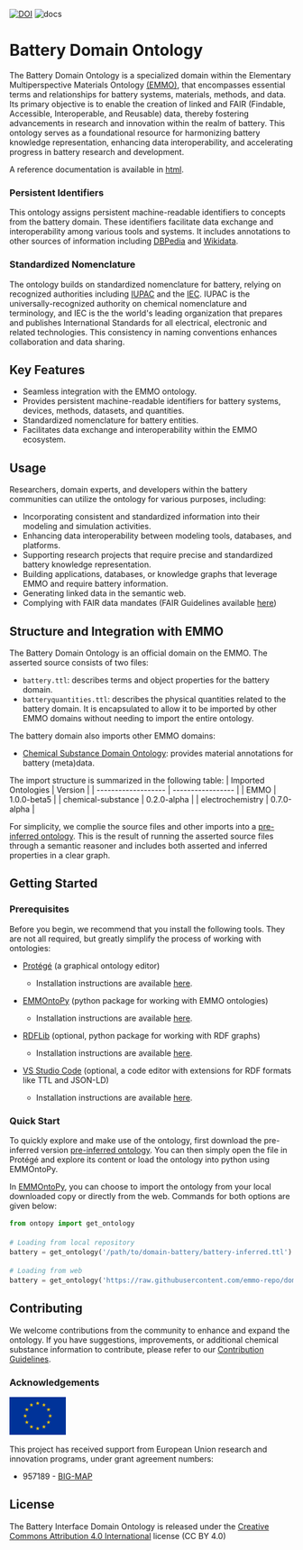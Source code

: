 [![DOI](https://zenodo.org/badge/570454101.svg)](https://zenodo.org/badge/latestdoi/570454101)
![docs](https://github.com/emmo-repo/domain-battery/actions/workflows/doc.yml/badge.svg)


<!-- markdownlint-disable MD033 -->

# Battery Domain Ontology

<!-- [![CI tests](https://github.com/emmo-repo/domain-battery/workflows/CI%20tests/badge.svg)](https://github.com/emmo-repo/domain-battery/actions/) -->

The Battery Domain Ontology is a specialized domain within the Elementary Multiperspective Materials Ontology [(EMMO)][1], that encompasses essential terms and relationships for battery systems, materials, methods, and data. Its primary objective is to enable the creation of linked and FAIR (Findable, Accessible, Interoperable, and Reusable) data, thereby fostering advancements in research and innovation within the realm of battery. This ontology serves as a foundational resource for harmonizing battery knowledge representation, enhancing data interoperability, and accelerating progress in battery research and development.

A reference documentation is available in [html](https://emmo-repo.github.io/domain-battery/index.html).

### Persistent Identifiers

This ontology assigns persistent machine-readable identifiers to concepts from the battery domain. These identifiers facilitate data exchange and interoperability among various tools and systems. It includes annotations to other sources of information including [DBPedia](https://www.dbpedia.org/) and [Wikidata](https://www.wikidata.org/). 

### Standardized Nomenclature

The ontology builds on standardized nomenclature for battery, relying on recognized authorities including [IUPAC](https://iupac.org/what-we-do/nomenclature/) and the [IEC](https://www.electropedia.org/). IUPAC is the universally-recognized authority on chemical nomenclature and terminology, and IEC is the the world's leading organization that prepares and publishes International Standards for all electrical, electronic and related technologies. This consistency in naming conventions enhances collaboration and data sharing.

## Key Features

- Seamless integration with the EMMO ontology.
- Provides persistent machine-readable identifiers for battery systems, devices, methods, datasets, and quantities.
- Standardized nomenclature for battery entities.
- Facilitates data exchange and interoperability within the EMMO ecosystem.

## Usage

Researchers, domain experts, and developers within the battery communities can utilize the ontology for various purposes, including:

- Incorporating consistent and standardized information into their modeling and simulation activities.
- Enhancing data interoperability between modeling tools, databases, and platforms.
- Supporting research projects that require precise and standardized battery knowledge representation.
- Building applications, databases, or knowledge graphs that leverage EMMO and require battery information.
- Generating linked data in the semantic web.
- Complying with FAIR data mandates (FAIR Guidelines available [here](FAIR.md))

## Structure and Integration with EMMO

The Battery Domain Ontology is an official domain on the EMMO. The asserted source consists of two files:
- `battery.ttl`: describes terms and object properties for the battery domain.
- `batteryquantities.ttl`: describes the physical quantities related to the battery domain. It is encapsulated to allow it to be imported by other EMMO domains without needing to import the entire ontology.

The battery domain also imports other EMMO domains:
- [Chemical Substance Domain Ontology](https://github.com/emmo-repo/domain-chemical-substance): provides material annotations for battery (meta)data.

The import structure is summarized in the following table:
| Imported Ontologies | Version           |
| ------------------- | ----------------- |
| EMMO                | 1.0.0-beta5       |
| chemical-substance  | 0.2.0-alpha       |
| electrochemistry    | 0.7.0-alpha       |

For simplicity, we complie the source files and other imports into a [pre-inferred ontology](inferred_version/battery-inferred.ttl). This is the result of running the asserted source files through a semantic reasoner and includes both asserted and inferred properties in a clear graph. 

## Getting Started

### Prerequisites

Before you begin, we recommend that you install the following tools. They are not all required, but greatly simplify the process of working with ontologies:

- [Protégé](https://protege.stanford.edu/) (a graphical ontology editor)
  - Installation instructions are available [here](https://protege.stanford.edu/software.php#desktop-protege).

- [EMMOntoPy](https://github.com/emmo-repo/EMMOntoPy) (python package for working with EMMO ontologies)
  - Installation instructions are available [here](https://github.com/emmo-repo/EMMOntoPy#installation).

- [RDFLib](https://rdflib.readthedocs.io/en/stable/) (optional, python package for working with RDF graphs)
  - Installation instructions are available [here](https://rdflib.readthedocs.io/en/stable/gettingstarted.html).

- [VS Studio Code](https://code.visualstudio.com/) (optional, a code editor with extensions for RDF formats like TTL and JSON-LD)
  - Installation instructions are available [here](https://code.visualstudio.com/download).

### Quick Start

To quickly explore and make use of the ontology, first download the pre-inferred version [pre-inferred ontology](inferred_version/battery-inferred.ttl). You can then simply open the file in Protégé and explore its content or load the ontology into python using EMMOntoPy.

In [EMMOntoPy](https://github.com/emmo-repo/EMMOntoPy), you can choose to import the ontology from your local downloaded copy or directly from the web. Commands for both options are given below:

```python
from ontopy import get_ontology

# Loading from local repository
battery = get_ontology('/path/to/domain-battery/battery-inferred.ttl').load(url_from_catalog=True)

# Loading from web
battery = get_ontology('https://raw.githubusercontent.com/emmo-repo/domain-battery/master/inferred_version/battery-inferred.ttl').load()
```

## Contributing

We welcome contributions from the community to enhance and expand the ontology. If you have suggestions, improvements, or additional chemical substance information to contribute, please refer to our [Contribution Guidelines](CONTRIBUTING.md).

### Acknowledgements

<img src="docs/img/Flag_of_Europe.png" alt="EU-Flag" width="100">

This project has received support from European Union research and innovation programs, under grant agreement numbers:

* 957189 - [BIG-MAP](http://www.big-map.eu/) 

## License

The Battery Interface Domain Ontology is released under the [Creative Commons Attribution 4.0 International](https://creativecommons.org/licenses/by/4.0/legalcode) license (CC BY 4.0)

[1]: https://github.com/emmo-repo/EMMO
[2]: https://www.big-map.eu

